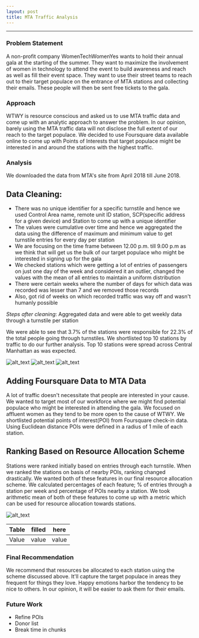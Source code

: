 ```yaml
---
layout: post
title: MTA Traffic Analysis
---
```



-----



### Problem Statement

A non-profit company WomenTechWomenYes wants to hold their annual gala at the starting of the summer. They want to maximize the involvement of women in technology to attend the event to build awareness and reach as well as fill their event space. They want to use their street teams to reach out to their target populace on the entrance of MTA stations and collecting their emails. These people will then be sent free tickets to the gala.  

### Approach

WTWY is resource conscious and asked us to use MTA traffic data and come up with an analytic approach to answer the problem. In our opinion, barely using the MTA traffic data will not disclose the full extent of our reach to the target populace. We decided to use Foursquare data available online to come up with Points of Interests that target populace might be interested in and around the stations with the highest traffic. 

### Analysis

We downloaded the data from MTA's site from April 2018 till June 2018. 

## Data Cleaning:

* There was no unique identifier for a specific turnstile and hence we used Control Area name, remote unit ID station, SCP(specific address for a given device) and Station to come up with a unique identifier
* The values were cumulative over time and hence we aggregated the data using the difference of maximum and minimum value to get turnstile entries for every day per station 
* We are focusing on the time frame between 12.00 p.m. till 9.00 p.m as we think that will get us the bulk of our target populace who might be interested in signing up for the gala
* We checked stations which were getting a lot of entries of passengers on just one day of the week and considered it an outlier, changed the values with the mean of all entries to maintain a uniform distribution
* There were certain weeks where the number of days for which data was recorded was lesser than 7 and we removed those records
* Also, got rid of weeks on which recorded traffic was way off and wasn't humanly possible


*Steps after cleaning*: Aggregated data and were able to get weekly data through a turnstile per station

We were able to see that 3.7% of the stations were responsible for 22.3% of the total people going through turnstiles. We shortlisted top 10 stations by traffic to do our further analysis. Top 10 stations were spread across Central Manhattan as was expected.

![alt_text](http://zwmiller.com/projects/images/monte_carlo/part5/business_impact.png)
![alt_text](http://zwmiller.com/projects/images/monte_carlo/part5/business_impact.png)
![alt_text](http://zwmiller.com/projects/images/monte_carlo/part5/business_impact.png)


## Adding Foursquare Data to MTA Data

A lot of traffic doesn't necessitate that people are interested in your cause. We wanted to target most of our workforce where we might find potential populace who might be interested in attending the gala. We focused on affluent women as they tend to be more open to the cause of WTWY. We shortlisted potential points of interest(POI) from Foursquare check-in data. Using Euclidean distance POIs were defined in a radius of 1 mile of each station. 

## Ranking Based on Resource Allocation Scheme 

Stations were ranked initially based on entries through each turnstile. When we ranked the stations on basis of nearby POIs, ranking changed drastically. We wanted both of these features in our final resource allocation scheme. We calculated percentages of each feature; % of entries through a station per week and percentage of POIs nearby a station. We took arithmetic mean of both of these features to come up with a metric which can be used for resource allocation towards stations. 

![alt_text](http://zwmiller.com/projects/images/monte_carlo/part5/business_impact.png)

| Table | filled | here |
| ----- | ------ | ---- |
| Value | value  | value|



### Final Recommendation     

We recommend that resources be allocated to each station using the scheme discussed above. It'll capture the target populace in areas they frequent for things they love. Happy emotions harbor the tendency to be nice to others. In our opinion, it will be easier to ask them for their emails.

### Future Work

* Refine POIs
* Donor list
* Break time in chunks


